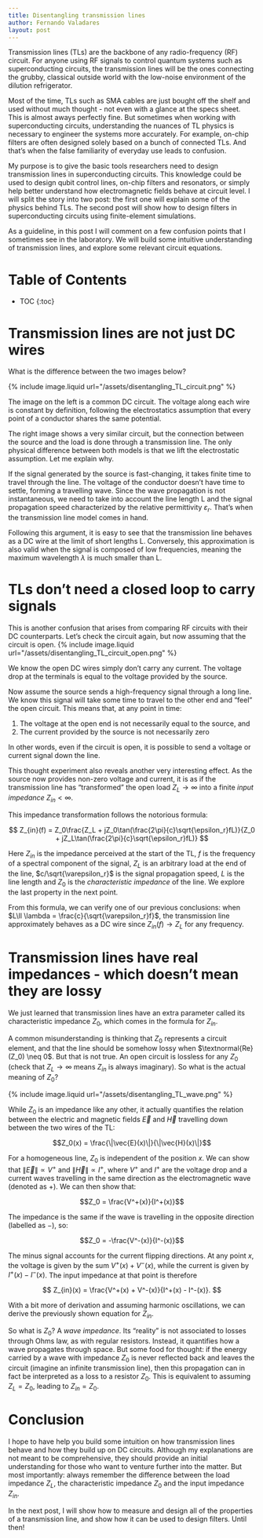 ```yaml
---
title: Disentangling transmission lines
author: Fernando Valadares
layout: post
---
```

Transmission lines (TLs) are the backbone of any radio-frequency (RF) circuit. For anyone using RF signals to control quantum systems such as superconducting circuits, the transmission lines will be the ones connecting the grubby, classical outside world with the low-noise environment of the dilution refrigerator.

Most of the time, TLs such as SMA cables are just bought off the shelf and used without much thought - not even with a glance at the specs sheet. This is almost aways perfectly fine. But sometimes when working with superconducting circuits, understanding the nuances of TL physics is necessary to engineer the systems more accurately. For example, on-chip filters are often designed solely based on a bunch of connected TLs. And that’s when the false familiarity of everyday use leads to confusion. 

My purpose is to give the basic tools researchers need to design transmission lines in superconducting circuits. This knowledge could be used to design qubit control lines, on-chip filters and resonators, or simply help better understand how electromagnetic fields behave at circuit level. I will split the story into two post: the first one will explain some of the physics behind TLs. The second post will show how to design filters in superconducting circuits using finite-element simulations.

As a guideline, in this post I will comment on a few confusion points that I sometimes see in the laboratory. We will build some intuitive understanding of transmission lines, and explore some relevant circuit equations.

# Table of Contents
* TOC
{:toc}


# Transmission lines are not just DC wires
What is the difference between the two images below?

{% include image.liquid url="/assets/disentangling_TL_circuit.png" %}

The image on the left is a common DC circuit. The voltage along each wire is constant by definition, following the electrostatics assumption that every point of a conductor shares the same potential.  

The right image shows a very similar circuit, but the connection between the source and the load is done through a transmission line. The only physical difference between both models is that we lift the electrostatic assumption. Let me explain why. 

If the signal generated by the source is fast-changing, it takes finite time to travel through the line. The voltage of the conductor doesn’t have time to settle, forming a travelling wave. Since the wave propagation is not instantaneous, we need to take into account the line length L and the signal propagation speed characterized by the relative permittivity $\varepsilon_r$. That’s when the transmission line model comes in hand.

Following this argument, it is easy to see that the transmission line behaves as a DC wire at the limit of short lengths L. Conversely, this approximation is also valid when the signal is composed of low frequencies, meaning the maximum wavelength $\lambda$ is much smaller than L.

# TLs don’t need a closed loop to carry signals

This is another confusion that arises from comparing RF circuits with their DC counterparts. Let’s check the circuit again, but now assuming that the circuit is open.
{% include image.liquid url="/assets/disentangling_TL_circuit_open.png" %}

We know the open DC wires simply don’t carry any current. The voltage drop at the terminals is equal to the voltage provided by the source. 

Now assume the source sends a high-frequency signal through a long line. We know this signal will take some time to travel to the other end and “feel” the open circuit. This means that, at any point in time:

1. The voltage at the open end is not necessarily equal to the source, and 
2. The current provided by the source is not necessarily zero

In other words, even if the circuit is open, it is possible to send a voltage or current signal down the line. 

This thought experiment also reveals another very interesting effect. As the source now provides non-zero voltage and current, it is as if the transmission line has “transformed” the open load $Z_L \to \infty$ into a finite *input impedance* $Z_{in} < \infty$. 

This impedance transformation follows the notorious formula:

$$
Z_{in}(f) = Z_0\frac{Z_L + jZ_0\tan(\frac{2\pi}{c}\sqrt{\epsilon_r}fL)}{Z_0 + jZ_L\tan(\frac{2\pi}{c}\sqrt{\epsilon_r}fL)}
$$

Here $Z_{in}$ is the impedance perceived at the start of the TL, $f$ is the frequency of a spectral component of the signal, $Z_L$ is an arbitrary load at the end of the line, $c/\sqrt{\varepsilon_r}$ is the signal propagation speed, $L$  is the line length and $Z_0$ is the *characteristic impedance* of the line. We explore the last property in the next point. 

From this formula, we can verify one of our previous conclusions: when $L\ll \lambda = \frac{c}{\sqrt{\varepsilon_r}f}$, the transmission line approximately behaves as a DC wire since $Z_{in}(f) \to Z_L$ for any frequency.

# Transmission lines have real impedances - which doesn’t mean they are lossy

We just learned that transmission lines have an extra parameter called its characteristic impedance $Z_0$, which comes in the formula for $Z_{in}$. 

A common misunderstanding is thinking that $Z_0$ represents a circuit element, and that the line should be somehow lossy when $\textnormal{Re}(Z_0) \neq 0$. But that is not true. An open circuit is lossless for any $Z_0$ (check that $Z_L \to \infty$  means $Z_{in}$ is always imaginary). So what is the actual meaning of $Z_0$?

{% include image.liquid url="/assets/disentangling_TL_wave.png" %}

While $Z_0$ is an impedance like any other, it actually quantifies the relation between the electric and magnetic fields $\vec{E}$ and $\vec{H}$ travelling down between the two wires of the TL:

$$Z_0(x) = \frac{\|\vec{E}(x)\|}{\|\vec{H}(x)\|}$$

For a homogeneous line, $Z_0$ is independent of the position $x$. We can show that $\|\vec{E}\|\propto V^+$ and $\|\vec{H}\|\propto I^+$, where $V^+$ and $I^+$ are the voltage drop and a current waves travelling in the same direction as the electromagnetic wave (denoted as $+$). We can then show that:

$$Z_0 = \frac{V^+(x)}{I^+(x)}$$

The impedance is the same if the wave is travelling in the opposite direction (labelled as $-$), so:

$$Z_0 = -\frac{V^-(x)}{I^-(x)}$$

The minus signal accounts for the current flipping directions. At any point $x$, the voltage is given by the sum $V^+(x) + V^-(x)$, while the current is given by  $I^+(x) - I^-(x)$. The input impedance at that point is therefore

$$
Z_{in}(x) = \frac{V^+(x) + V^-(x)}{I^+(x) - I^-(x)}.
$$

With a bit more of derivation and assuming harmonic oscillations, we can derive the previously shown equation for $Z_{in}$.

So what is $Z_0$? A *wave impedance*. Its “reality” is not associated to losses through Ohms law, as with regular resistors. Instead, it quantifies how a wave propagates through space. But some food for thought: if the energy carried by a wave with impedance $Z_0$ is never reflected back and leaves the circuit (imagine an infinite transmission line), then this propagation can in fact be interpreted as a loss to a resistor $Z_0$. This is equivalent to assuming $Z_L = Z_0$, leading to $Z_{in} = Z_0$.

# Conclusion
I hope to have help you build some intuition on how transmission lines behave and how they build up on DC circuits. Although my explanations are not meant to be comprehensive, they should provide an initial understanding for those who want to venture further into the matter. But most importantly: always remember the difference between the load impedance $Z_L$, the characteristic impedance $Z_0$ and the input impedance $Z_{in}$.

In the next post, I will show how to measure and design all of the properties of a transmission line, and show how it can be used to design filters. Until then!
